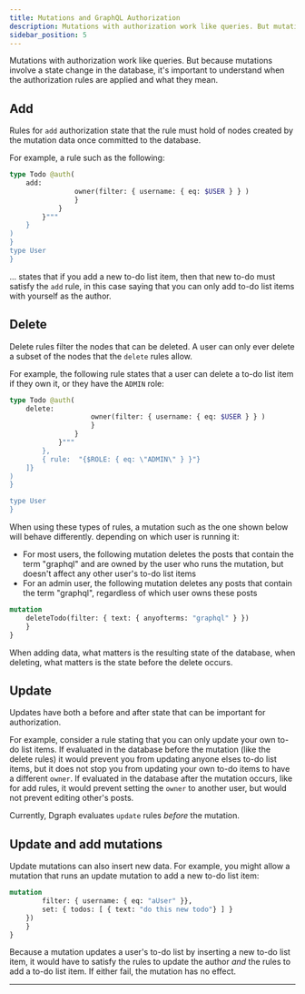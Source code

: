 ```yaml
---
title: Mutations and GraphQL Authorization
description: Mutations with authorization work like queries. But mutations involve a state change in the database, so you need to understand when the rules are applied.
sidebar_position: 5
---
```


Mutations with authorization work like queries. But because mutations involve a state change in the database,  it's important to understand when the authorization rules are applied and what they mean.

## Add

Rules for `add` authorization state that the rule must hold of nodes created by the mutation data once committed to the database.

For example, a rule such as the following:

```graphql
type Todo @auth(
    add: 
                owner(filter: { username: { eq: $USER } } ) 
                } 
            } 
        }"""
    }
)
}
type User 
}
```

... states that if you add a new to-do list item, then that new to-do must satisfy the `add` rule, in this case saying that you can only add to-do list items with yourself as the author.

## Delete

Delete rules filter the nodes that can be deleted. A user can only ever delete a subset of the nodes that the `delete` rules allow.  

For example, the following rule states that a user can delete a to-do list item if they own it, or they have the `ADMIN` role:

```graphql
type Todo @auth(
    delete: 
                    owner(filter: { username: { eq: $USER } } ) 
                    } 
                } 
            }"""
        },
        { rule:  "{$ROLE: { eq: \"ADMIN\" } }"}
    ]}
)
}

type User 
}
```

When using these types of rules, a mutation such as the one shown below will behave differently.
depending on which user is running it:
* For most users, the following mutation deletes the posts that contain the
  term "graphql" and are owned by the user who runs the mutation, but doesn't
  affect any other user's to-do list items
* For an admin user, the following mutation deletes any posts that contain the
  term "graphql", regardless of which user owns these posts

```graphql
mutation 
    deleteTodo(filter: { text: { anyofterms: "graphql" } }) 
    }
}
```

When adding data, what matters is the resulting state of the database, when deleting,
what matters is the state before the delete occurs.

## Update

Updates have both a before and after state that can be important for authorization.  

For example, consider a rule stating that you can only update your own to-do list items. If evaluated in the database before the mutation (like the delete rules) it would prevent you from updating anyone elses to-do list items, but it does not stop you from updating your own to-do items to have a different `owner`. If evaluated in the database after the mutation occurs, like for add rules, it would prevent setting the `owner` to another user, but would not prevent editing other's posts.

Currently, Dgraph evaluates `update` rules _before_ the mutation.

## Update and add mutations

Update mutations can also insert new data. For example, you might allow a mutation that runs an update mutation to add a new to-do list item:

```graphql
mutation 
        filter: { username: { eq: "aUser" }},
        set: { todos: [ { text: "do this new todo"} ] }
    }) 
    }
}
```

Because a mutation updates a user's to-do list by inserting a new to-do list item, it
would have to satisfy the rules to update the author _and_ the rules to add a
to-do list item. If either fail, the mutation has no effect.

---